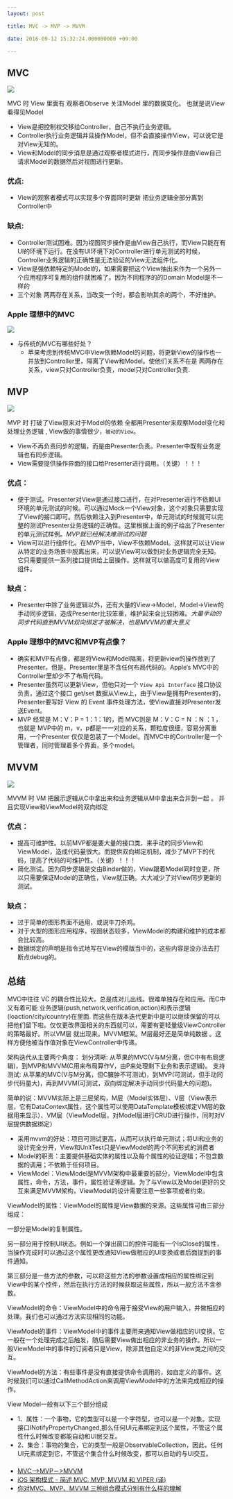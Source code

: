 ```yaml
---
layout: post

title: MVC -> MVP -> MVVM 

date: 2016-09-12 15:32:24.000000000 +09:00

---
```


## MVC

![](/assets/images/93c3aeab-92c0-4cc0-8344-969b668fe76b.png)

MVC 时 View 里面有 观察者Observe 关注Model 里的数据变化。 也就是说View看得见Model

- View是把控制权交移给Controller，自己不执行业务逻辑。
- Controller执行业务逻辑并且操作Model，但不会直接操作View，可以说它是对View无知的。
- View和Model的同步消息是通过观察者模式进行，而同步操作是由View自己请求Model的数据然后对视图进行更新。

### 优点: 

+ View的观察者模式可以实现多个界面同时更新   把业务逻辑全部分离到Controller中

### 缺点:

+ Controller测试困难。因为视图同步操作是由View自己执行，而View只能在有UI的环境下运行。在没有UI环境下对Controller进行单元测试的时候，Controller业务逻辑的正确性是无法验证的View无法组件化。
+ View是强依赖特定的Model的，如果需要把这个View抽出来作为一个另外一个应用程序可复用的组件就困难了。因为不同程序的的Domain Model是不一样的
+ 三个对象 两两存在关系，当改变一个时，都会影响其余的两个，不好维护。

### Apple 理想中的MVC

![](/assets/images/8d779f6a-265b-43c3-90be-dc9997b9963d.png)


+ 与传统的MVC有哪些好处？
	+ 苹果考虑到传统MVC中View依赖Model的问题，将更新View的操作也一并放到Controller里，隔离了View和Model。使他们关系不在是 两两存在关系，view只对Controller负责，model只对Controller负责.


## MVP

![](/assets/images/d8ad72b3-f150-4988-af6f-0db785c40793.png)

MVP 时 打破了View原来对于Model的依赖 全都用Presenter来观察Model变化和处理业务逻辑 , View做的事情很少，`被动的View`。

- View不再负责同步的逻辑，而是由Presenter负责。Presenter中既有业务逻辑也有同步逻辑。
- View需要提供操作界面的接口给Presenter进行调用。（关键）！！！

### 优点：

- 便于测试。Presenter对View是通过接口进行，在对Presenter进行不依赖UI环境的单元测试的时候。可以通过Mock一个View对象，这个对象只需要实现了View的接口即可。然后依赖注入到Presenter中，单元测试的时候就可以完整的测试Presenter业务逻辑的正确性。这里根据上面的例子给出了Presenter的单元测试样例。*MVP就已经解决难测试的问题*
- View可以进行组件化。在MVP当中，View不依赖Model。这样就可以让View从特定的业务场景中脱离出来，可以说View可以做到对业务逻辑完全无知。它只需要提供一系列接口提供给上层操作。这样就可以做高度可复用的View组件。

### 缺点：

- Presenter中除了业务逻辑以外，还有大量的View->Model，Model->View的手动同步逻辑，造成Presenter比较笨重，维护起来会比较困难。*大量手动的同步代码直到MVVM双向绑定才被解决，也是MVVM的重大意义*

### Apple 理想中的MVC和MVP有点像？

+ 确实和MVP有点像，都是将View和Model隔离，将更新view的操作放到了Presenter。但是，Presenter里是不含任何布局代码的。Apple‘s MVC中的Controller里却少不了布局代码。
+ Presenter虽然可以更新View，但他只对一个 `View Api Interface` 接口协议负责，通过这个接口 get/set 数据从View上，由于View是拥有Presenter的，Presenter要写好 View 的 Event 事件处理方法，使View直接对Presenter发送Event。
+ MVP 经常是 M：V：P = 1：1：1的，而 MVC则是 M：V：C = N ：N ：1 ，也就是 MVP中的 m，v，p都是一一对应的关系，颗粒度很细，容易分离重用，一个Presenter 仅仅是包装了一个Model。而MVC中的Controller是一个管理者，同时管理着多个界面，多个model。


## MVVM

![](/assets/images/1b8ff549-4fa4-489a-adf3-e8ba52e6bb96.png)

MVVM 时 VM 把展示逻辑从C中拿出来和业务逻辑从M中拿出来合并到一起 。 并且实现View和ViewModel的双向绑定

### 优点：

- 提高可维护性。以前MVP都是要大量的接口类，来手动的同步View和ViewModel，造成代码量很大。而提供双向绑定机制，减少了MVP下的代码，提高了代码的可维护性。（关键）！！！
- 简化测试。因为同步逻辑是交由Binder做的，View跟着Model同时变更，所以只需要保证Model的正确性，View就正确。大大减少了对View同步更新的测试。

### 缺点：

- 过于简单的图形界面不适用，或说牛刀杀鸡。
- 对于大型的图形应用程序，视图状态较多，ViewModel的构建和维护的成本都会比较高。
- 数据绑定的声明是指令式地写在View的模版当中的，这些内容是没办法去打断点debug的。


## 总结
MVC中往往 VC 的耦合性比较大。总是成对儿出线。很难单独存在和应用。而C中又有着可能 业务逻辑(push,network,verification,action)和表示逻辑(loaction/city/country)在里面. 而这些在版本迭代更新中是可以继续保留的可以把他们留下啦。仅仅更改界面相关的东西就可以，需要有更轻量级ViewController的策略最好。所以VM层 就出现来。MVVM框架。M层最好还是简单纯数据 。这样方便他被当作值对象在ViewController中传递。

架构迭代从主要两个角度：
划分清晰: 从苹果的MVC(V与M分离，但C中有布局逻辑)，到MVP和MVVM(C用来布局算作V，由P来处理剩下业务和表示逻辑)。
支持测试: 从苹果的MVC(V与M分离，但C臃肿不可测试)，到MVP(可测试，但手动同步代码量大)，再到MVVM(可测试，双向绑定解决手动同步代码量大的问题)。

简单的说：MVVM实际上是三层架构，M层（Model实体层）、V层（View表示层，它有DataContext属性，这个属性可以使用DataTemplate模板绑定VM层的数据用来显示）、VM层（ViewModel层，对Model层进行CRUD进行操作，同时对V层提供数据绑定）


- 采用mvvm的好处：项目可测试更高，从而可以执行单元测试；将UI和业务的设计完全分开，View和UnitTest只是ViewModel的两个不同形式的消费者
- Model的职责：主要提供基础实体的属性以及每个属性的验证逻辑；不包含数据的调用；不依赖于任何项目。
- ViewModel：ViewModel是MVVM架构中最重要的部分，ViewModel中包含属性，命令，方法，事件，属性验证等逻辑。为了与View以及Model更好的交互来满足MVVM架构，ViewModel的设计需要注意一些事项或者约束。

ViewModel的属性：ViewModel的属性是View数据的来源。这些属性可由三部分组成：

一部分是Model的复制属性。

另一部分用于控制UI状态。例如一个弹出窗口的控件可能有一个IsClose的属性，当操作完成时可以通过这个属性更改通知View做相应的UI变换或者后面提到的事件通知。

第三部分是一些方法的参数，可以将这些方法的参数设置成相应的属性绑定到View中的某个控件，然后在执行方法的时候获取这些属性，所以一般方法不含参数。

ViewModel的命令：ViewModel中的命令用于接受View的用户输入，并做相应的处理。我们也可以通过方法实现相同的功能。

ViewModel的事件：ViewModel中的事件主要用来通知View做相应的UI变换。它一般在一个处理完成之后触发，随后需要View做出相应的非业务的操作。所以一般ViewModel中的事件的订阅者只是View，除非其他自定义的非View类之间的交互。

ViewModel的方法：有些事件是没有直接提供命令调用的，如自定义的事件。这时候我们可以通过CallMethodAction来调用ViewModel中的方法来完成相应的操作。

View Model一般有以下三个部分组成

+ 1、属性：一个事物，它的类型可以是一个字符型，也可以是一个对象。实现接口INotifyPropertyChanged,那么任何UI元素绑定到这个属性，不管这个属性什么时候改变都能自动和UI层交互。
+ 2、集合：事物的集合，它的类型一般是ObservableCollection，因此，任何UI元素绑定到它，不管这个集合什么时候改变，都可以自动的与UI交互。
　　
　　
+ [MVC—>MVP－>MVVM](https://github.com/livoras/blog/issues/11)
+ [iOS 架构模式 - 简述 MVC, MVP, MVVM 和 VIPER (译)](https://blog.coding.net/blog/ios-architecture-patterns)
+ [你对MVC、MVP、MVVM 三种组合模式分别有什么样的理解](https://www.zhihu.com/question/20148405)
